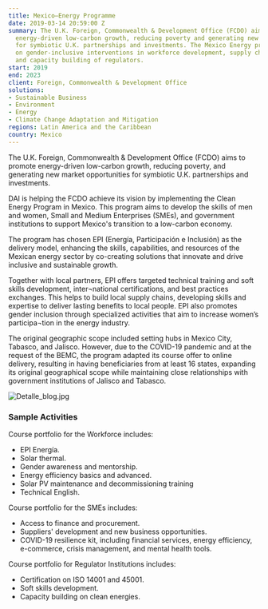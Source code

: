```yaml
---
title: Mexico—Energy Programme
date: 2019-03-14 20:59:00 Z
summary: The U.K. Foreign, Commonwealth & Development Office (FCDO) aims to promote
  energy-driven low-carbon growth, reducing poverty and generating new market opportunities
  for symbiotic U.K. partnerships and investments. The Mexico Energy programme focuses
  on gender-inclusive interventions in workforce development, supply chain integration,
  and capacity building of regulators.
start: 2019
end: 2023
client: Foreign, Commonwealth & Development Office
solutions:
- Sustainable Business
- Environment
- Energy
- Climate Change Adaptation and Mitigation
regions: Latin America and the Caribbean
country: Mexico
---
```


The U.K. Foreign, Commonwealth & Development Office (FCDO) aims to promote energy-driven low-carbon growth, reducing poverty, and generating new market opportunities for symbiotic U.K. partnerships and investments.

DAI is helping the FCDO achieve its vision by implementing the Clean Energy Program in Mexico. This program aims to develop the skills of men and women, Small and Medium Enterprises (SMEs), and government institutions to support Mexico's transition to a low-carbon economy. 

The program has chosen EPI (Energía, Participación e Inclusión) as the delivery model, enhancing the skills, capabilities, and resources of the Mexican energy sector by co-creating solutions that innovate and drive inclusive and sustainable growth.

Together with local partners, EPI offers targeted technical training and soft skills development, inter¬national certifications, and best practices exchanges. This helps to build local supply chains, developing skills and expertise to deliver lasting benefits to local people. EPI also promotes gender inclusion through specialized activities that aim to increase women’s participa¬tion in the energy industry.

The original geographic scope included setting hubs in Mexico City, Tabasco, and Jalisco. However, due to the COVID-19 pandemic and at the request of the BEMC, the program adapted its course offer to online delivery, resulting in having beneficiaries from at least 16 states, expanding its original geographical scope while maintaining close relationships with government institutions of Jalisco and Tabasco.

![Detalle_blog.jpg](/uploads/Detalle_blog.jpg)

### Sample Activities

Course portfolio for the Workforce includes:
* EPI Energía.
* Solar thermal.
* Gender awareness and mentorship.
* Energy efficiency basics and advanced.
* Solar PV maintenance and decommissioning training
* Technical English.

Course portfolio for the SMEs includes:
* Access to finance and procurement.
* Suppliers' development and new business opportunities.
* COVID-19 resilience kit, including financial services, energy efficiency, e-commerce, crisis management, and mental health tools.

Course portfolio for Regulator Institutions includes:
* Certification on ISO 14001 and 45001.
* Soft skills development.
* Capacity building on clean energies.
